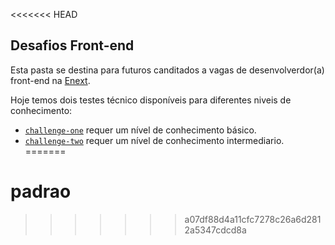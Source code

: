 <<<<<<< HEAD
## Desafios Front-end
Esta pasta se destina para futuros canditados a vagas de desenvolverdor(a) front-end na [Enext](www.enext.com.br).

Hoje temos dois testes técnico disponíveis para diferentes niveis de conhecimento:
* [`challenge-one`](https://github.com/enext-wpp/challenges/tree/master/challenge-one) requer um nível de conhecimento básico.
* [`challenge-two`](https://github.com/enext-wpp/challenges/tree/master/challenge-two) requer um nível de conhecimento intermediario.
=======
# padrao
>>>>>>> a07df88d4a11cfc7278c26a6d2812a5347cdcd8a
